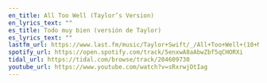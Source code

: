 ```yaml
---
en_title: All Too Well (Taylor’s Version)
en_lyrics_text: ""
es_title: Todo muy bien (versión de Taylor)
es_lyrics_text: ""
lastfm_url: https://www.last.fm/music/Taylor+Swift/_/All+Too+Well+(10+Minute+Version)+(Taylor%27s+Version)+(From+the+Vault)
spotify_url: https://open.spotify.com/track/5enxwA8aAbwZbf5qCHORXi
tidal_url: https://tidal.com/browse/track/204609730
youtube_url: https://www.youtube.com/watch?v=sRxrwjOtIag
---
```

